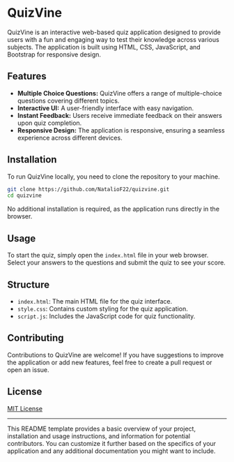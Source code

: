 # QuizVine

QuizVine is an interactive web-based quiz application designed to provide users with a fun and engaging way to test their knowledge across various subjects. The application is built using HTML, CSS, JavaScript, and Bootstrap for responsive design.

## Features

- **Multiple Choice Questions:** QuizVine offers a range of multiple-choice questions covering different topics.
- **Interactive UI:** A user-friendly interface with easy navigation.
- **Instant Feedback:** Users receive immediate feedback on their answers upon quiz completion.
- **Responsive Design:** The application is responsive, ensuring a seamless experience across different devices.

## Installation

To run QuizVine locally, you need to clone the repository to your machine.

```bash
git clone https://github.com/NatalioF22/quizvine.git
cd quizvine
```

No additional installation is required, as the application runs directly in the browser.

## Usage

To start the quiz, simply open the `index.html` file in your web browser. Select your answers to the questions and submit the quiz to see your score.

## Structure

- `index.html`: The main HTML file for the quiz interface.
- `style.css`: Contains custom styling for the quiz application.
- `script.js`: Includes the JavaScript code for quiz functionality.

## Contributing

Contributions to QuizVine are welcome! If you have suggestions to improve the application or add new features, feel free to create a pull request or open an issue.

## License

[MIT License](LICENSE.txt)

---

This README template provides a basic overview of your project, installation and usage instructions, and information for potential contributors. You can customize it further based on the specifics of your application and any additional documentation you might want to include.